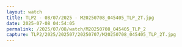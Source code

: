 ```yaml
---
layout: watch
title: TLP2 - 08/07/2025 - M20250708_045405_TLP_2T.jpg
date: 2025-07-08 04:54:05
permalink: /2025/07/08/watch/M20250708_045405_TLP_2
capture: TLP2/2025/202507/20250707/M20250708_045405_TLP_2T.jpg
---
```

